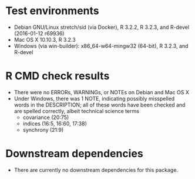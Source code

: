 # Test environments

* Debian GNU/Linux stretch/sid (via Docker), R 3.2.2, R 3.2.3, and R-devel (2016-01-12 r69936)
* Mac OS X 10.10.3, R 3.2.3
* Windows (via win-builder): x86_64-w64-mingw32 (64-bit), R 3.2.3, and R-devel

# R CMD check results

* There were no ERRORs, WARNINGs, or NOTEs on Debian and Mac OS X
* Under Windows, there was 1 NOTE, indicating possibly misspelled words in the DESCRIPTION;
all of these words have been checked and are spelled correctly, albeit technical science terms
    * covariance (20:75)
    * indices (16:5, 16:60, 17:38)
    * synchrony (21:9)

# Downstream dependencies

* There are currently no downstream dependencies for this package.
